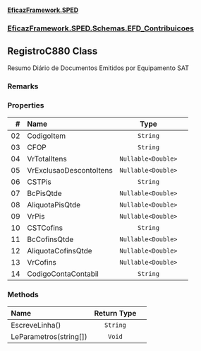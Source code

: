#### [EficazFramework.SPED](EficazFrameworkSPED.md 'EficazFramework SPED')
### [EficazFramework.SPED.Schemas.EFD_Contribuicoes](EficazFramework.SPED.Schemas.EFD_Contribuicoes.md 'EficazFramework.SPED.Schemas.EFD_Contribuicoes')

## RegistroC880 Class

Resumo Diário de Documentos Emitidos por Equipamento SAT

### Remarks
### Properties

| # | Name | Type | |
| ---: | :--- | :---: | :--- |
| 02 | CodigoItem | `String` |  |
| 03 | CFOP | `String` |  |
| 04 | VrTotalItens | `Nullable<Double>` |  |
| 05 | VrExclusaoDescontoItens | `Nullable<Double>` |  |
| 06 | CSTPis | `String` |  |
| 07 | BcPisQtde | `Nullable<Double>` |  |
| 08 | AliquotaPisQtde | `Nullable<Double>` |  |
| 09 | VrPis | `Nullable<Double>` |  |
| 10 | CSTCofins | `String` |  |
| 11 | BcCofinsQtde | `Nullable<Double>` |  |
| 12 | AliquotaCofinsQtde | `Nullable<Double>` |  |
| 13 | VrCofins | `Nullable<Double>` |  |
| 14 | CodigoContaContabil | `String` |  |
### Methods

| Name | Return Type | |
| :--- | :---: | :--- |
| EscreveLinha() | `String` |  |
| LeParametros(string[]) | `Void` |  |
